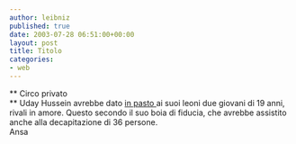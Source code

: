 ```yaml
---
author: leibniz
published: true
date: 2003-07-28 06:51:00+00:00
layout: post
title: Titolo
categories:
- web
---
```


 ** Circo privato   
**   Uday Hussein avrebbe dato  [ in pasto ](http://www.ansa.it/fdg01/200307272142114280/200307272142114280.shtml)ai suoi leoni due giovani di 19 anni, rivali in amore. Questo secondo il suo boia di fiducia, che avrebbe assistito anche alla decapitazione di 36 persone.   
Ansa
